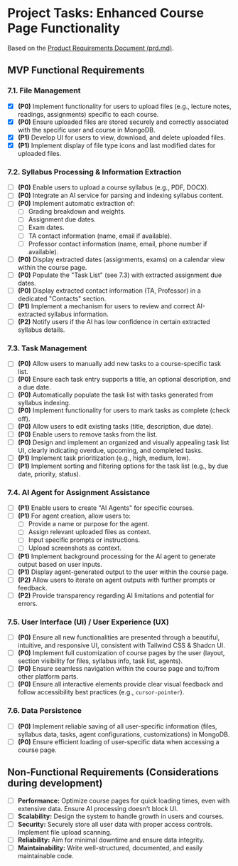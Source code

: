 # Project Tasks: Enhanced Course Page Functionality

Based on the [Product Requirements Document (prd.md)](../prd.md).

## MVP Functional Requirements

### 7.1. File Management

- [x] **(P0)** Implement functionality for users to upload files (e.g., lecture notes, readings, assignments) specific to each course.
- [x] **(P0)** Ensure uploaded files are stored securely and correctly associated with the specific user and course in MongoDB.
- [x] **(P1)** Develop UI for users to view, download, and delete uploaded files.
- [x] **(P1)** Implement display of file type icons and last modified dates for uploaded files.

### 7.2. Syllabus Processing & Information Extraction

- [ ] **(P0)** Enable users to upload a course syllabus (e.g., PDF, DOCX).
- [ ] **(P0)** Integrate an AI service for parsing and indexing syllabus content.
- [ ] **(P0)** Implement automatic extraction of:
  - [ ] Grading breakdown and weights.
  - [ ] Assignment due dates.
  - [ ] Exam dates.
  - [ ] TA contact information (name, email if available).
  - [ ] Professor contact information (name, email, phone number if available).
- [ ] **(P0)** Display extracted dates (assignments, exams) on a calendar view within the course page.
- [ ] **(P0)** Populate the "Task List" (see 7.3) with extracted assignment due dates.
- [ ] **(P0)** Display extracted contact information (TA, Professor) in a dedicated "Contacts" section.
- [ ] **(P1)** Implement a mechanism for users to review and correct AI-extracted syllabus information.
- [ ] **(P2)** Notify users if the AI has low confidence in certain extracted syllabus details.

### 7.3. Task Management

- [ ] **(P0)** Allow users to manually add new tasks to a course-specific task list.
- [ ] **(P0)** Ensure each task entry supports a title, an optional description, and a due date.
- [ ] **(P0)** Automatically populate the task list with tasks generated from syllabus indexing.
- [ ] **(P0)** Implement functionality for users to mark tasks as complete (check off).
- [ ] **(P0)** Allow users to edit existing tasks (title, description, due date).
- [ ] **(P0)** Enable users to remove tasks from the list.
- [ ] **(P0)** Design and implement an organized and visually appealing task list UI, clearly indicating overdue, upcoming, and completed tasks.
- [ ] **(P1)** Implement task prioritization (e.g., high, medium, low).
- [ ] **(P1)** Implement sorting and filtering options for the task list (e.g., by due date, priority, status).

### 7.4. AI Agent for Assignment Assistance

- [ ] **(P1)** Enable users to create "AI Agents" for specific courses.
- [ ] **(P1)** For agent creation, allow users to:
  - [ ] Provide a name or purpose for the agent.
  - [ ] Assign relevant uploaded files as context.
  - [ ] Input specific prompts or instructions.
  - [ ] Upload screenshots as context.
- [ ] **(P1)** Implement background processing for the AI agent to generate output based on user inputs.
- [ ] **(P1)** Display agent-generated output to the user within the course page.
- [ ] **(P2)** Allow users to iterate on agent outputs with further prompts or feedback.
- [ ] **(P2)** Provide transparency regarding AI limitations and potential for errors.

### 7.5. User Interface (UI) / User Experience (UX)

- [ ] **(P0)** Ensure all new functionalities are presented through a beautiful, intuitive, and responsive UI, consistent with Tailwind CSS & Shadcn UI.
- [ ] **(P0)** Implement full customization of course pages by the user (layout, section visibility for files, syllabus info, task list, agents).
- [ ] **(P0)** Ensure seamless navigation within the course page and to/from other platform parts.
- [ ] **(P0)** Ensure all interactive elements provide clear visual feedback and follow accessibility best practices (e.g., `cursor-pointer`).

### 7.6. Data Persistence

- [ ] **(P0)** Implement reliable saving of all user-specific information (files, syllabus data, tasks, agent configurations, customizations) in MongoDB.
- [ ] **(P0)** Ensure efficient loading of user-specific data when accessing a course page.

## Non-Functional Requirements (Considerations during development)

- [ ] **Performance:** Optimize course pages for quick loading times, even with extensive data. Ensure AI processing doesn't block UI.
- [ ] **Scalability:** Design the system to handle growth in users and courses.
- [ ] **Security:** Securely store all user data with proper access controls. Implement file upload scanning.
- [ ] **Reliability:** Aim for minimal downtime and ensure data integrity.
- [ ] **Maintainability:** Write well-structured, documented, and easily maintainable code.
